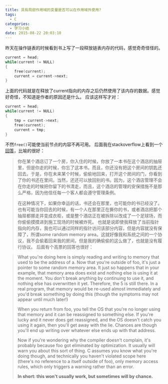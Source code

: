 ```yaml
---
title: 具有局部作用域的变量是否可以在作用域外使用?
tags:
  - C
categories:
  - 学习小结
date: 2015-08-22 20:03:10
---
```


昨天在操作链表的时候看到书上写了一段释放链表内存的代码，感觉奇奇怪怪的。

``` C
current = head;
while(current != NULL)
{
    free(current);
    current = current->next;
}
```

上面的代码就是在释放了current指向的内存之后仍然使用了该内存的数据。感觉好奇怪，不知道是作者的原因还是什么。
应该这样写才对：
``` C
current = head;
while(current != NULL)
{
    tmp = current->next;
    free(current);
    current = tmp;
}
```
<!-- more -->

不然`free()`可能使当前节点的内容不再可用。
后面我在stackoverflow上看到一个[回答](http://stackoverflow.com/questions/6441218/can-a-local-variables-memory-be-accessed-outside-its-scope/6445794#6445794)，比喻的很好：
> 你在某个酒店订了一个房，你入住的时候，你放了一本书在这个酒店的抽屉里，但是你走的时候，你忘了这本书。而且，你还没有把这个房间的钥匙还回去。于是，你在未来某个时候，偷偷地回来，打开这个房间的门，你看到了你的书还在里间。当然，还还可以放回别的书。因为，这个酒店管理不会在你走的时候把你留下的书清走，而且，这个酒店的管理的安保措施不是那么严格，因为他信任每一个客人都会遵守管理条例。> 
> 
> 在这种情况下，如果你幸运的话，书还会在那里，也可能你的书已经没了。也有可能当你回去的时候，有一个人在那里正在撕你的书，或者酒店把那个抽屉都挪走并变成衣柜，或是整个酒店正在被拆除以改成了一个足球场，而你偷偷摸摸进到施工现场的时候被炸死。
也就是说即使我释放了当前指针指向的内存，我也可以通过同样的指针访问该部分内容，但是内容就没有保障了，所谓some random memory area。这就好像我和系统之间的一个协议，我不会偷着回来我的房间，但是我的确偷偷的这么做了，也就是没有履行协议。
后面有个高票的回答也很好：

> What you're doing here is simply reading and writing to memory that used to be the address of a. Now that you're outside of foo, it's just a pointer to some random memory area. It just so happens that in your example, that memory area does exist and nothing else is using it at the moment. You don't break anything by continuing to use it, and nothing else has overwritten it yet. Therefore, the 5 is still there. In a real program, that memory would be re-used almost immediately and you'd break something by doing this (though the symptoms may not appear until much later!)> 
> 
> When you return from foo, you tell the OS that you're no longer using that memory and it can be reassigned to something else. If you're lucky and it never does get reassigned, and the OS doesn't catch you using it again, then you'll get away with the lie. Chances are though you'll end up writing over whatever else ends up with that address.> 
> 
> Now if you're wondering why the compiler doesn't complain, it's probably because foo got eliminated by optimization. It usually will warn you about this sort of thing. C assumes you know what you're doing though, and technically you haven't violated scope here (there's no reference to a itself outside of foo), only memory access rules, which only triggers a warning rather than an error.> 
> **In short: this won't usually work, but sometimes will by chance.**
